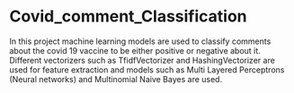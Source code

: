 # Covid_comment_Classification
In this project machine learning models are used to classify comments about the covid 19 vaccine to be either positive or negative about it. Different vectorizers such as TfidfVectorizer and HashingVectorizer are used for feature extraction and models such as Multi Layered Perceptrons (Neural networks) and Multinomial Naive Bayes are used.
